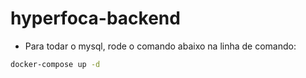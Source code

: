 # hyperfoca-backend

- Para todar o mysql, rode o comando abaixo na linha de comando:
```sh
docker-compose up -d
```
